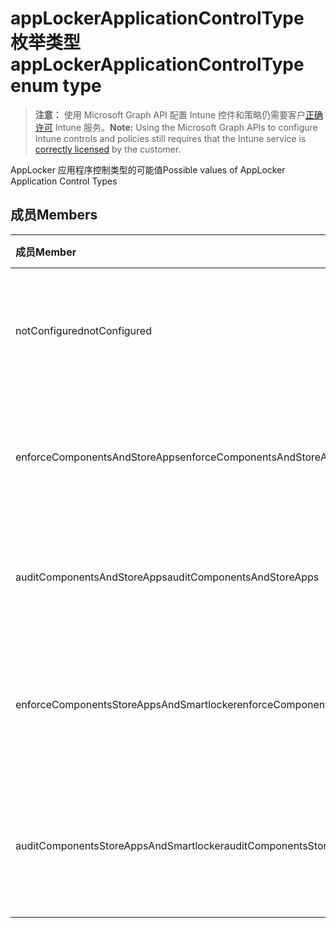 # <a name="applockerapplicationcontroltype-enum-type"></a><span data-ttu-id="ddf7b-101">appLockerApplicationControlType 枚举类型</span><span class="sxs-lookup"><span data-stu-id="ddf7b-101">appLockerApplicationControlType enum type</span></span>

> <span data-ttu-id="ddf7b-102">**注意：** 使用 Microsoft Graph API 配置 Intune 控件和策略仍需要客户[正确许可](https://go.microsoft.com/fwlink/?linkid=839381) Intune 服务。</span><span class="sxs-lookup"><span data-stu-id="ddf7b-102">**Note:** Using the Microsoft Graph APIs to configure Intune controls and policies still requires that the Intune service is [correctly licensed](https://go.microsoft.com/fwlink/?linkid=839381) by the customer.</span></span>

<span data-ttu-id="ddf7b-103">AppLocker 应用程序控制类型的可能值</span><span class="sxs-lookup"><span data-stu-id="ddf7b-103">Possible values of AppLocker Application Control Types</span></span>
## <a name="members"></a><span data-ttu-id="ddf7b-104">成员</span><span class="sxs-lookup"><span data-stu-id="ddf7b-104">Members</span></span>
|<span data-ttu-id="ddf7b-105">成员</span><span class="sxs-lookup"><span data-stu-id="ddf7b-105">Member</span></span>|<span data-ttu-id="ddf7b-106">值</span><span class="sxs-lookup"><span data-stu-id="ddf7b-106">Value</span></span>|<span data-ttu-id="ddf7b-107">说明</span><span class="sxs-lookup"><span data-stu-id="ddf7b-107">Description</span></span>|
|:---|:---|:---|
|<span data-ttu-id="ddf7b-108">notConfigured</span><span class="sxs-lookup"><span data-stu-id="ddf7b-108">notConfigured</span></span>|<span data-ttu-id="ddf7b-109">0</span><span class="sxs-lookup"><span data-stu-id="ddf7b-109">{0}</span></span>|<span data-ttu-id="ddf7b-110">设备默认值，未选择的应用程序控制类型。</span><span class="sxs-lookup"><span data-stu-id="ddf7b-110">Device default value, no Application Control type selected.</span></span>|
|<span data-ttu-id="ddf7b-111">enforceComponentsAndStoreApps</span><span class="sxs-lookup"><span data-stu-id="ddf7b-111">enforceComponentsAndStoreApps</span></span>|<span data-ttu-id="ddf7b-112">1</span><span class="sxs-lookup"><span data-stu-id="ddf7b-112">-1</span></span>|<span data-ttu-id="ddf7b-113">强制使用 Windows 组件和应用商店应用。</span><span class="sxs-lookup"><span data-stu-id="ddf7b-113">Enforce Windows component and store apps.</span></span>|
|<span data-ttu-id="ddf7b-114">auditComponentsAndStoreApps</span><span class="sxs-lookup"><span data-stu-id="ddf7b-114">auditComponentsAndStoreApps</span></span>|<span data-ttu-id="ddf7b-115">2</span><span class="sxs-lookup"><span data-stu-id="ddf7b-115">-2</span></span>|<span data-ttu-id="ddf7b-116">审核 Windows 组件和应用商店应用。</span><span class="sxs-lookup"><span data-stu-id="ddf7b-116">Audit Windows component and store apps.</span></span>|
|<span data-ttu-id="ddf7b-117">enforceComponentsStoreAppsAndSmartlocker</span><span class="sxs-lookup"><span data-stu-id="ddf7b-117">enforceComponentsStoreAppsAndSmartlocker</span></span>|<span data-ttu-id="ddf7b-118">3</span><span class="sxs-lookup"><span data-stu-id="ddf7b-118">-3</span></span>|<span data-ttu-id="ddf7b-119">强制使用 Windows 组件、应用商店应用和智能锁柜。</span><span class="sxs-lookup"><span data-stu-id="ddf7b-119">Enforce Windows components, store apps and smart locker.</span></span>|
|<span data-ttu-id="ddf7b-120">auditComponentsStoreAppsAndSmartlocker</span><span class="sxs-lookup"><span data-stu-id="ddf7b-120">auditComponentsStoreAppsAndSmartlocker</span></span>|<span data-ttu-id="ddf7b-121">4</span><span class="sxs-lookup"><span data-stu-id="ddf7b-121">-4</span></span>|<span data-ttu-id="ddf7b-122">审核 Windows 组件、应用商店应用和智能锁柜。</span><span class="sxs-lookup"><span data-stu-id="ddf7b-122">Audit Windows components, store apps and smart locker.</span></span>|








